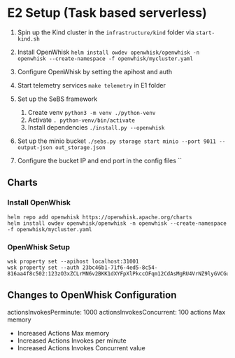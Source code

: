 # E2 Setup (Task based serverless)

1. Spin up the Kind cluster in the `infrastructure/kind` folder via `start-kind.sh`
2. Install OpenWhisk `helm install owdev openwhisk/openwhisk -n openwhisk --create-namespace -f openwhisk/mycluster.yaml`
3. Configure OpenWhisk by setting the apihost and auth
4. Start telemetry services `make telemetry` in E1 folder
5. Set up the SeBS framework
   1. Create venv `python3 -m venv ./python-venv`
   2. Activate `. python-venv/bin/activate`
   3. Install dependencies `./install.py --openwhisk`

5. Set up the minio bucket `./sebs.py storage start minio --port 9011 --output-json out_storage.json`
6. Configure the bucket IP and end port in the config files ``


## Charts

### Install OpenWhisk

```shell
helm repo add openwhisk https://openwhisk.apache.org/charts
helm install owdev openwhisk/openwhisk -n openwhisk --create-namespace -f openwhisk/mycluster.yaml
```

### OpenWhisk Setup

```
wsk property set --apihost localhost:31001
wsk property set --auth 23bc46b1-71f6-4ed5-8c54-816aa4f8c502:123zO3xZCLrMN6v2BKK1dXYFpXlPkccOFqm12CdAsMgRU4VrNZ9lyGVCGuMDGIwP
```

## Changes to OpenWhisk Configuration

actionsInvokesPerminute: 1000
    actionsInvokesConcurrent: 100
    actions Max memory

* Increased Actions Max memory
* Increased Actions Invokes per minute
* Increased Actions Invokes Concurrent value



